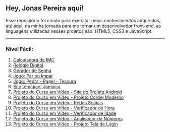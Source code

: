 <h2>Hey, Jonas Pereira aqui!</h2>

<p>Esse repositório foi criado para exercitar meus conhecimentos adquiridos, até aqui, na minha jornada para me tornar um desenvolvedor front-end, as linguagens utilizadas nesses projetos são: HTML5, CSS3 e JavaScript.</p>


<!-- Nível Fácil -->
<hr>
<h3>Nível Fácil:</h3>
<ol>
    <li><a href="https://sraraujo.github.io/projetos/facil/calculadora-IMC/" target="_blank" rel="external">Calculadora de IMC</a></li>
    <li><a href="https://sraraujo.github.io/projetos/facil/relogio-digital/" target="_blank" rel="external">Relógio Digital</a></li>
    <li><a href="https://sraraujo.github.io/projetos/facil/gerador-senha" target="_blank" rel="external">Gerador de Senha</a></li>
    <li><a href="https://sraraujo.github.io/projetos/facil/impar-par/" target="_blank" rel="external">Jogo: Par ou Ímpar</a></li>
    <li><a href="https://sraraujo.github.io/projetos/facil/pedra-papel-tesoura/" target="_blank" rel="external">Jogo: Pedra - Papel - Tesoura</a></li>
    <li><a href="https://sraraujo.github.io/jamaica/" target="_blank" rel="external">Site temático: Jamaica</li>
    </a>
    <li><a href="https://sraraujo.github.io/projeto-android/#" target="_blank" rel="external">Projeto do Curso em Vídeo - Site do Projeto Android</a></li>
    <li><a href="https://sraraujo.github.io/projeto-cordel/" target="_blank" rel="external">Projeto do Curso em Vídeo - Projeto Cordel Moderno</a></li>
    <li><a href="https://sraraujo.github.io/redes-sociais/" target="_blank" rel="external">Projeto do Curso em Vídeo - Redes Sociais</a></li>
    <li><a href="https://sraraujo.github.io/javascript/aula014/ex01/ex013.html" target="_blank" rel="external">Projeto do Curso em Vídeo - Verificador de Hora</a></li>
    <li><a href="https://sraraujo.github.io/javascript/aula014/ex02/index.html" target="_blank" rel="external">Projeto do Curso em Vídeo - Verificador de Idade</a></li>
    <li><a href="https://sraraujo.github.io/javascript/aula017/index.html" target="_blank" rel="external">Projeto do Curso em Vídeo - Analisador de Números</a></li>
    <li><a href="https://sraraujo.github.io/projeto-login/" target="_blank">Projeto do Curso em Vídeo - Projeto Tela de Login</a></li>
</ol>
